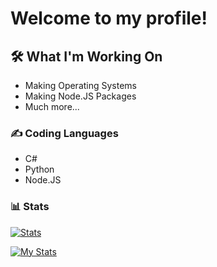 # Welcome to my profile!

## 🛠️ What I'm Working On

- Making Operating Systems
- Making Node.JS Packages
- Much more...

### ✍️ Coding Languages

- C#
- Python
- Node.JS

### 📊 Stats

[![Stats](https://github-readme-stats.vercel.app/api/top-langs/?username=loganpaxton)](https://github.com/anuraghazra/github-readme-stats)

[![My Stats](https://github-readme-stats.vercel.app/api?username=loganpaxton)](https://github.com/anuraghazra/github-readme-stats)
